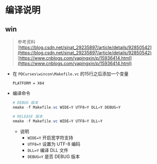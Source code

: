 # 编译说明

## win

> 参考资料  
> [https://blog.csdn.net/sinat_29235897/article/details/92850542](https://blog.csdn.net/sinat_29235897/article/details/92850542)  
> [https://www.cnblogs.com/yapingxin/p/15936414.html](https://www.cnblogs.com/yapingxin/p/15936414.html)  

- 在 `PDCurses\wincon\Makefile.vc` 的15行之后添加一个变量
  ```
  PLATFORM = X64
  ```
- 编译命令
  ```powershell
  # DEBUG 版本
  nmake -f Makefile.vc WIDE=Y UTF8=Y DLL=Y DEBUG=Y

  # RELEASE 版本
  nmake -f Makefile.vc WIDE=Y UTF8=Y DLL=Y
  ```
  - 说明
    - `WIDE=Y` 开启宽字符支持
    - `UTF8=Y` 设置为 UTF-8 编码
    - `DLL=Y` 编译 DLL 文件
    - `DEBUG=Y` 是否 DEBUG 版本